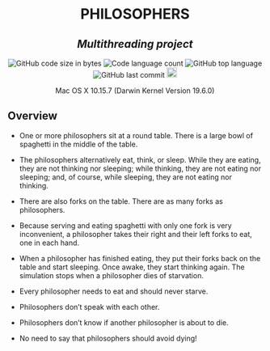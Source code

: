 <h1 align="center">
	PHILOSOPHERS
</h1>
<h2 align="center">
	<b><i>Multithreading project</i></b><br>
</h2>

<p align="center">
	<img alt="GitHub code size in bytes" src="https://img.shields.io/github/languages/code-size/psimarro-g/philosophers?color=lightblue" />
	<img alt="Code language count" src="https://img.shields.io/github/languages/count/psimarro-g/philosophers?color=yellow" />
	<img alt="GitHub top language" src="https://img.shields.io/github/languages/top/psimarro-g/philosophers?color=blue" />
	<img alt="GitHub last commit" src="https://img.shields.io/github/last-commit/psimarro-g/philosophers?color=green" />
	<img alt="GitHub code lines" src="https://tokei.rs/b1/github/psimarro-g/philosophers?color=orange" height="20"/>
</p>

<p align="center">
	Mac OS X 10.15.7 (Darwin Kernel Version 19.6.0)<br>
</p>

## Overview

- One or more philosophers sit at a round table.
There is a large bowl of spaghetti in the middle of the table.

- The philosophers alternatively eat, think, or sleep.
While they are eating, they are not thinking nor sleeping;
while thinking, they are not eating nor sleeping;
and, of course, while sleeping, they are not eating nor thinking.

- There are also forks on the table. There are as many forks as philosophers.

- Because serving and eating spaghetti with only one fork is very inconvenient, a
philosopher takes their right and their left forks to eat, one in each hand.

- When a philosopher has finished eating, they put their forks back on the table and
start sleeping. Once awake, they start thinking again. The simulation stops when
a philosopher dies of starvation.

- Every philosopher needs to eat and should never starve.

- Philosophers don’t speak with each other.

- Philosophers don’t know if another philosopher is about to die.

- No need to say that philosophers should avoid dying!
